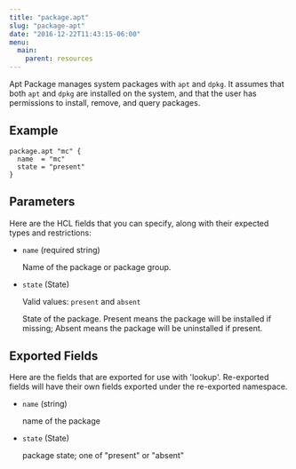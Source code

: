 ```yaml
---
title: "package.apt"
slug: "package-apt"
date: "2016-12-22T11:43:15-06:00"
menu:
  main:
    parent: resources
---
```



Apt Package manages system packages with `apt` and `dpkg`. It assumes that
both `apt` and `dpkg` are installed on the system, and that the user has
permissions to install, remove, and query packages.


## Example

```hcl
package.apt "mc" {
  name  = "mc"
  state = "present"
}

```


## Parameters

Here are the HCL fields that you can specify, along with their expected types
and restrictions:


- `name` (required string)

  Name of the package or package group.

- `state` (State)


	Valid values: `present` and `absent`

  State of the package. Present means the package will be installed if
missing; Absent means the package will be uninstalled if present.


## Exported Fields

Here are the fields that are exported for use with 'lookup'.  Re-exported fields
will have their own fields exported under the re-exported namespace.


- `name` (string)

  name of the package
 
- `state` (State)

  package state; one of "present" or "absent"
  

